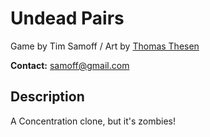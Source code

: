 
# Undead Pairs

Game by Tim Samoff / Art by [Thomas Thesen](https://www.thomasthesen.art/)

**Contact:** samoff@gmail.com

## Description

A Concentration clone, but it's zombies!
